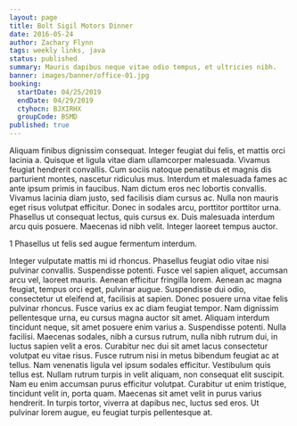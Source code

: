 ```yaml
---
layout: page
title: Bolt Sigil Motors Dinner
date: 2016-05-24
author: Zachary Flynn
tags: weekly links, java
status: published
summary: Mauris dapibus neque vitae odio tempus, et ultricies nibh.
banner: images/banner/office-01.jpg
booking:
  startDate: 04/25/2019
  endDate: 04/29/2019
  ctyhocn: BJXIRHX
  groupCode: BSMD
published: true
---
```

Aliquam finibus dignissim consequat. Integer feugiat dui felis, et mattis orci lacinia a. Quisque et ligula vitae diam ullamcorper malesuada. Vivamus feugiat hendrerit convallis. Cum sociis natoque penatibus et magnis dis parturient montes, nascetur ridiculus mus. Interdum et malesuada fames ac ante ipsum primis in faucibus. Nam dictum eros nec lobortis convallis. Vivamus lacinia diam justo, sed facilisis diam cursus ac. Nulla non mauris eget risus volutpat efficitur. Donec in sodales arcu, porttitor porttitor urna. Phasellus ut consequat lectus, quis cursus ex. Duis malesuada interdum arcu quis posuere. Maecenas id nibh velit. Integer laoreet tempus auctor.

1 Phasellus ut felis sed augue fermentum interdum.

Integer vulputate mattis mi id rhoncus. Phasellus feugiat odio vitae nisi pulvinar convallis. Suspendisse potenti. Fusce vel sapien aliquet, accumsan arcu vel, laoreet mauris. Aenean efficitur fringilla lorem. Aenean ac magna feugiat, tempus orci eget, pulvinar augue. Suspendisse dui odio, consectetur ut eleifend at, facilisis at sapien. Donec posuere urna vitae felis pulvinar rhoncus. Fusce varius ex ac diam feugiat tempor. Nam dignissim pellentesque urna, eu cursus magna auctor sit amet.
Aliquam interdum tincidunt neque, sit amet posuere enim varius a. Suspendisse potenti. Nulla facilisi. Maecenas sodales, nibh a cursus rutrum, nulla nibh rutrum dui, in luctus sapien velit a eros. Curabitur nec dui sit amet lacus consectetur volutpat eu vitae risus. Fusce rutrum nisi in metus bibendum feugiat ac at tellus. Nam venenatis ligula vel ipsum sodales efficitur. Vestibulum quis tellus est. Nullam rutrum turpis in velit aliquam, non consequat elit suscipit. Nam eu enim accumsan purus efficitur volutpat. Curabitur ut enim tristique, tincidunt velit in, porta quam. Maecenas sit amet velit in purus varius hendrerit. In turpis tortor, viverra at dapibus nec, luctus sed eros. Ut pulvinar lorem augue, eu feugiat turpis pellentesque at.
